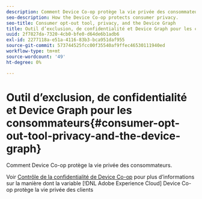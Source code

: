 ```yaml
---
description: Comment Device Co-op protège la vie privée des consommateurs.
seo-description: How the Device Co-op protects consumer privacy.
seo-title: Consumer opt-out tool, privacy, and the Device Graph
title: Outil d’exclusion, de confidentialité et Device Graph pour les consommateurs
uuid: 2f7827da-7320-4cb0-bfe0-d64de6b1adb6
exl-id: 2277118a-e51a-4116-83b3-bca951daf955
source-git-commit: 573744525fcc00f35540af9ffec46530111940ed
workflow-type: tm+mt
source-wordcount: '49'
ht-degree: 0%

---
```


# Outil d’exclusion, de confidentialité et Device Graph pour les consommateurs{#consumer-opt-out-tool-privacy-and-the-device-graph}

Comment Device Co-op protège la vie privée des consommateurs.

Voir [Contrôle de la confidentialité de Device Co-op](https://cross-device-privacy.adobe.com/) pour plus d’informations sur la manière dont la variable [!DNL Adobe Experience Cloud] Device Co-op protège la vie privée des clients
